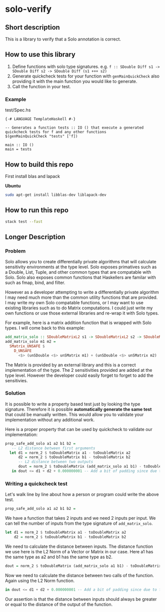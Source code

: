 # solo-verify

## Short description
This is a library to verify that a Solo annotation is correct.

## How to use this library

1. Define functions with solo type signatures. e.g. `f :: SDouble Diff s1 -> SDouble Diff s2 -> SDouble Diff (s1 +++ s2)`
2. Generate quickcheck tests for your function with `genMainQuickCheck` also providing it with the main function you would like to generate.
3. Call the function in your test.

### Example

test/Spec.hs
```
{-# LANGUAGE TemplateHaskell #-}

-- Generates a function tests :: IO () that execute a generated quickcheck tests for f and any other functions
$(genMainQuickCheck "tests" ['f])

main :: IO ()
main = tests
```

## How to build this repo

First install blas and lapack

**Ubuntu**

```bash
sudo apt-get install libblas-dev liblapack-dev
```


## How to run this repo
```bash
stack test --fast
```

## Longer Description

### Problem

Solo allows you to create differentially private algorithms that will calculate sensitivity environments at the type level.
Solo exposes primatives such as a Double, List, Tuple, and other common types that are compatable with Solo.
Solo also exposes common functions that Haskellers are familar with such as fmap, bind, and filter.


However as a developer attempting to write a differentially private algorithm I may need much more than the common utility functions that are provided.
I may write my own Solo compatable functions, or I may want to use existing libraries such as to do Matrix computations.
I could just write my own functions or use those external libraries and re-wrap it with Solo types.


For example, here is a matrix addition function that is wrapped with Solo types. I will come back to this example:

```haskell
add_matrix_solo :: SDoubleMatrixL2 s1 -> SDoubleMatrixL2 s2 -> SDoubleMatrixL2 (s1 +++ s2)
add_matrix_solo m1 m2 =
  SMatrix_UNSAFE $
    D_UNSAFE
      <$> (unSDouble <$> unSMatrix m1) + (unSDouble <$> unSMatrix m2)
```

The Matrix is provided by an external library and this is a correct implementation of the type.
The 2 sensitivities provided are added at the type level. However the developer could easily forget to forget to add the sensitivies.

### Solution

It is possible to write a property based test just by looking the type signature. Therefore it is possible **automatically generate the same test** that could be manually written.
This would allow you to validate your implementation without any additional work.

Here is a proper property that can be used by quickcheck to validate our implementation:

```haskell
prop_safe_add_solo a1 a2 b1 b2 =
   -- L2 distance between first arguments
  let d1 = norm_2 $ toDoubleMatrix a1 - toDoubleMatrix a2 
      d2 = norm_2 $ toDoubleMatrix b1 - toDoubleMatrix b2
      -- L2 distance between two outputs
      dout = norm_2 $ toDoubleMatrix (add_matrix_solo a1 b1) - toDoubleMatrix (add_matrix_solo a2 b2)
   in dout <= d1 + d2 + 0.000000001 -- Add a bit of padding since due to floats aren't completely accurate.
```

### Writing a quickcheck test

Let's walk line by line about how a person or program could write the above test.

```haskell
prop_safe_add_solo a1 a2 b1 b2 =
```

We have a function that takes 2 inputs and we need 2 inputs per input.
We can tell the number of inputs from the type signature of `add_matrix_solo`.

```haskell
let d1 = norm_2 $ toDoubleMatrix a1 - toDoubleMatrix a2 
    d2 = norm_2 $ toDoubleMatrix b1 - toDoubleMatrix b2
```

We need to calculate the distance between inputs. The distance function we use here is the L2 Norm of a Vector or Matrix in our case.
Here a1 has the same type as a2 and b1 has the same type as b2.

```haskell
dout = norm_2 $ toDoubleMatrix (add_matrix_solo a1 b1) - toDoubleMatrix (add_matrix_solo a2 b2)
```

Now we need to calculate the distance between two calls of the function. Again using the L2 Norm function.

```haskell
in dout <= d1 + d2 + 0.000000001 -- Add a bit of padding since due to floats aren't completely accurate.
```

Our assertion is that the distance between inputs should always be greater or equal to the distance of the output of the function.



